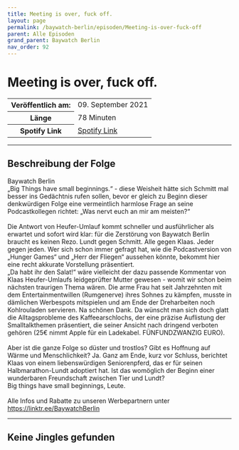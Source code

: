 ```yaml
---
title: Meeting is over, fuck off.
layout: page
permalink: /baywatch-berlin/episoden/Meeting-is-over-fuck-off
parent: Alle Episoden
grand_parent: Baywatch Berlin
nav_order: 92
---
```


# Meeting is over, fuck off.
<table class="resp-table dcf-table dcf-table-responsive dcf-table-bordered dcf-table-striped dcf-w-100%">
                    <tbody>
                        <tr>
                            <th scope="row">Veröffentlich am:</th>
                            <td data-label="Veröffentlich am:">09. September 2021</td>
                        </tr>
                        <tr>
                            <th scope="row">Länge </th>
                            <td data-label="Länge ">78 Minuten</td>
                        </tr><tr>
                                <th scope="row">Spotify Link</th>
                                <td data-label="Spotify Link"><a href="https://open.spotify.com/episode/2tv1iXWU934xowhAHj6Y2D">Spotify Link</a></td>
                            </tr></tbody>
                </table>

***

## Beschreibung der Folge

<div>
Baywatch Berlin <br> „Big Things have small beginnings.“ - diese Weisheit hätte sich Schmitt mal besser ins Gedächtnis rufen sollen, bevor er gleich zu Beginn dieser denkwürdigen Folge eine vermeintlich harmlose Frage an seine Podcastkollegen richtet: „Was nervt euch an mir am meisten?“ <br>  <br> Die Antwort von Heufer-Umlauf kommt schneller und ausführlicher als erwartet und sofort wird klar: für die Zerstörung von Baywatch Berlin braucht es keinen Rezo. Lundt gegen Schmitt. Alle gegen Klaas. Jeder gegen jeden. Wer sich schon immer gefragt hat, wie die Podcastversion von „Hunger Games“ und „Herr der Fliegen“ aussehen könnte, bekommt hier eine recht akkurate Vorstellung präsentiert.  <br> „Da habt ihr den Salat!“ wäre vielleicht der dazu passende Kommentar von Klaas Heufer-Umlaufs leidgeprüfter Mutter gewesen - womit wir schon beim nächsten traurigen Thema wären. Die arme Frau hat seit Jahrzehnten mit dem Entertainmentwillen (Rumgenerve) ihres Sohnes zu kämpfen, musste in dämlichen Werbespots mitspielen und am Ende der Dreharbeiten noch Kohlrouladen servieren. Na schönen Dank. Da wünscht man sich doch glatt die Alltagsprobleme des Kaffeearschlochs, der eine präzise Auflistung der Smalltalkthemen präsentiert, die seiner Ansicht nach dringend verboten gehören (25€ nimmt Apple für ein Ladekabel. FÜNFUNDZWANZIG EURO).  <br>  <br> Aber ist die ganze Folge so düster und trostlos? Gibt es Hoffnung auf Wärme und Menschlichkeit? Ja. Ganz am Ende, kurz vor Schluss, berichtet Klaas von einem liebenswürdigen Seniorenpferd, das er für seinen Halbmarathon-Lundt adoptiert hat. Ist das womöglich der Beginn einer wunderbaren Freundschaft zwischen Tier und Lundt?  <br> Big things have small beginnings, Leute. <br>  <br> Alle Infos und Rabatte zu unseren Werbepartnern unter <a href="https://linktr.ee/BaywatchBerlin">https://linktr.ee/BaywatchBerlin</a>  
</div>

***

## Keine Jingles gefunden